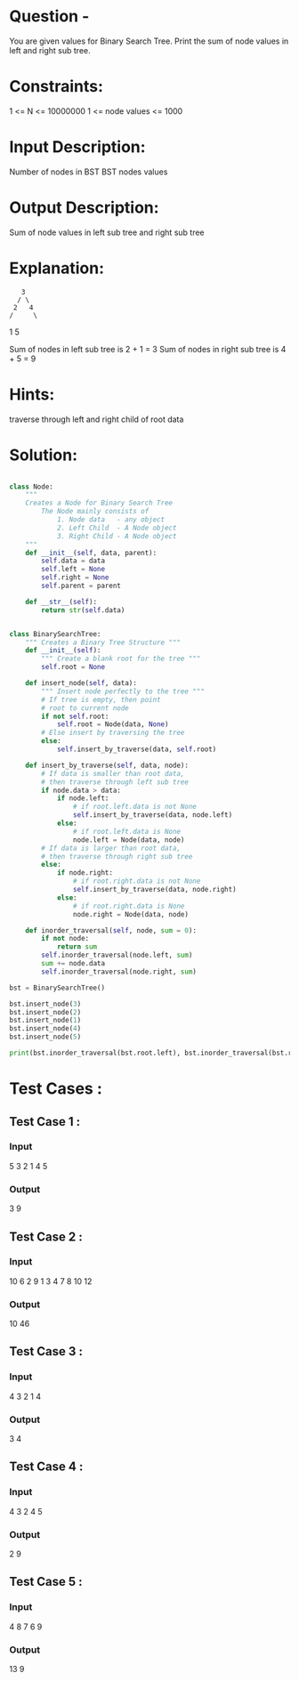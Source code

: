 # Question - 
You are given values for Binary Search Tree. Print the sum of node values in left and right sub tree.

# Constraints:
1 <= N <= 10000000
1 <= node values <= 1000

# Input Description:
Number of nodes in BST
BST nodes values

# Output Description:
Sum of node values in left sub tree and right sub tree

# Explanation:
       3
      / \
     2   4
    /     \
   1       5

Sum of nodes in left sub tree is 2 + 1 = 3
Sum of nodes in right sub tree is 4 + 5 = 9

# Hints:
traverse through left and right child of root data

# Solution:

```python

class Node:
    """
    Creates a Node for Binary Search Tree
        The Node mainly consists of
            1. Node data   - any object
            2. Left Child  - A Node object
            3. Right Child - A Node object
    """
    def __init__(self, data, parent):
        self.data = data
        self.left = None
        self.right = None
        self.parent = parent

    def __str__(self):
        return str(self.data)


class BinarySearchTree:
    """ Creates a Binary Tree Structure """
    def __init__(self):
        """ Create a blank root for the tree """
        self.root = None

    def insert_node(self, data):
        """ Insert node perfectly to the tree """
        # If tree is empty, then point
        # root to current node
        if not self.root:
            self.root = Node(data, None)
        # Else insert by traversing the tree
        else:
            self.insert_by_traverse(data, self.root)

    def insert_by_traverse(self, data, node):
        # If data is smaller than root data,
        # then traverse through left sub tree
        if node.data > data:
            if node.left:
                # if root.left.data is not None
                self.insert_by_traverse(data, node.left)
            else:
                # if root.left.data is None
                node.left = Node(data, node)
        # If data is larger than root data,
        # then traverse through right sub tree
        else:
            if node.right:
                # if root.right.data is not None
                self.insert_by_traverse(data, node.right)
            else:
                # if root.right.data is None
                node.right = Node(data, node)

    def inorder_traversal(self, node, sum = 0):
        if not node:
            return sum
        self.inorder_traversal(node.left, sum)
        sum += node.data
        self.inorder_traversal(node.right, sum)  

bst = BinarySearchTree()

bst.insert_node(3)
bst.insert_node(2)
bst.insert_node(1)
bst.insert_node(4)
bst.insert_node(5)

print(bst.inorder_traversal(bst.root.left), bst.inorder_traversal(bst.root.right))

```

# Test Cases :
## Test Case 1 :
### Input
5
3 2 1 4 5
### Output
3 9

## Test Case 2 :
### Input
10
6 2 9 1 3 4 7 8 10 12
### Output
10 46


## Test Case 3 :
### Input
4
3 2 1 4
### Output
3 4

## Test Case 4 :
### Input
4
3 2 4 5
### Output
2 9

## Test Case 5 :
### Input
4
8 7 6 9
### Output
13 9
